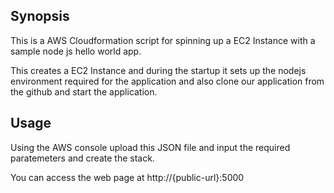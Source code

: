 ## Synopsis

This is a AWS Cloudformation script for spinning up a EC2 Instance with a sample node js hello world app. 

This creates a EC2 Instance and during the startup it sets up the nodejs environment required for the application and also clone our application from the github and start the application. 


## Usage

Using the AWS console upload this JSON file and input the required paratemeters and create the stack.

You can access the web page at http://{public-url}:5000
 
